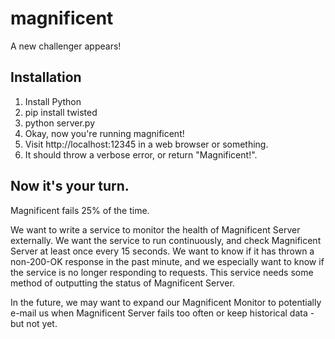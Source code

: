 # magnificent
A new challenger appears!

## Installation

 1. Install Python
 2. pip install twisted
 3. python server.py
 4. Okay, now you're running magnificent!
 5. Visit http://localhost:12345 in a web browser or something.
 6. It should throw a verbose error, or return "Magnificent!".

## Now it's your turn.

Magnificent fails 25% of the time.

We want to write a service to monitor the health of Magnificent Server externally.
We want the service to run continuously, and check Magnificent Server at least
once every 15 seconds. We want to know if it has thrown a non-200-OK response
in the past minute, and we especially want to know if the service is no longer
responding to requests. This service needs some method of outputting the status
of Magnificent Server.

In the future, we may want to expand our Magnificent Monitor to potentially e-mail us
when Magnificent Server fails too often or keep historical data - but not yet.
